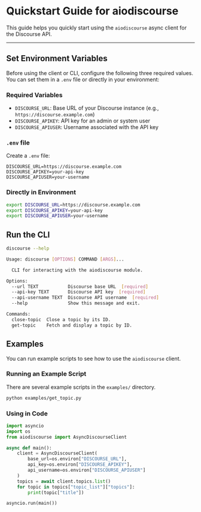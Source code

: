 # Quickstart Guide for aiodiscourse

This guide helps you quickly start using the `aiodiscourse` async client for 
the Discourse API.

---

## Set Environment Variables

Before using the client or CLI, configure the following three required 
values. You can set them in a `.env` file or directly in your environment:

### Required Variables

- `DISCOURSE_URL`: Base URL of your Discourse instance (e.g., 
  `https://discourse.example.com`)
- `DISCOURSE_APIKEY`: API key for an admin or system user
- `DISCOURSE_APIUSER`: Username associated with the API key

### `.env` file

Create a `.env` file:

```dotenv
DISCOURSE_URL=https://discourse.example.com
DISCOURSE_APIKEY=your-api-key
DISCOURSE_APIUSER=your-username
```

### Directly in Environment
```bash
export DISCOURSE_URL=https://discourse.example.com
export DISCOURSE_APIKEY=your-api-key
export DISCOURSE_APIUSER=your-username
```

## Run the CLI
```bash
discourse --help

Usage: discourse [OPTIONS] COMMAND [ARGS]...

  CLI for interacting with the aiodiscourse module.

Options:
  --url TEXT           Discourse base URL  [required]
  --api-key TEXT       Discourse API key  [required]
  --api-username TEXT  Discourse API username  [required]
  --help               Show this message and exit.

Commands:
  close-topic  Close a topic by its ID.
  get-topic    Fetch and display a topic by ID.
```

## Examples

You can run example scripts to see how to use the `aiodiscourse` client.

### Running an Example Script
There are several example scripts in the `examples/` directory.

```bash
python examples/get_topic.py
```

### Using in Code
```python
import asyncio
import os
from aiodiscourse import AsyncDiscourseClient

async def main():
    client = AsyncDiscourseClient(
        base_url=os.environ["DISCOURSE_URL"],
        api_key=os.environ["DISCOURSE_APIKEY"],
        api_username=os.environ["DISCOURSE_APIUSER"]
    )
    topics = await client.topics.list()
    for topic in topics["topic_list"]["topics"]:
        print(topic["title"])

asyncio.run(main())
```



